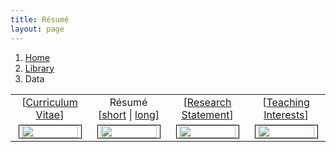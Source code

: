 ```yaml
---
title: Résumé
layout: page
---
```


<ol class="breadcrumb">
  <li><a href="#">Home</a></li>
  <li><a href="#">Library</a></li>
  <li class="active">Data</li>
</ol>

<table style="border:0;width:100%;">
<tr>
<td style="width:25%;border:0;text-align:center;vertical-align:middle;">[<a href="https://www.dropbox.com/s/3f2tk50o3jczpm0/cv.pdf">Curriculum Vitae</a>]</td>
<td style="width:25%;border:0;text-align:center;vertical-align:middle;">Résumé [<a href="https://www.dropbox.com/s/f74tocrgnbmmecu/resume.pdf">short</a> | <a href="https://www.dropbox.com/s/kwzrvb8yl8cbnr2/resumelong.pdf">long</a>]</td>
<td style="width:25%;border:0;text-align:center;vertical-align:middle;">[<a href="https://www.dropbox.com/s/qqdqsvcgsubt108/researchStatement.pdf">Research Statement</a>]</td>
<td style="width:25%;border:0;text-align:center;vertical-align:middle;">[<a href="https://www.dropbox.com/s/s8s09v7mfqhop3y/interests.pdf">Teaching Interests</a>]</td>
</tr>
<tr>
<td style="width:25%;border:0;text-align:center;vertical-align:middle;">
<a href="https://www.dropbox.com/s/3f2tk50o3jczpm0/cv.pdf"><img src="http://farm6.static.flickr.com/5260/5449376333_b26f51a3e2_d.jpg" width="90%" style="border:1px solid black;"></a>
</td>
<td style="width:25%;border:0;text-align:center;vertical-align:middle;">
<img src="http://farm6.static.flickr.com/5259/5449986444_4220d81a27_d.jpg" width="90%" style="border:1px solid black;">
</td>
<td style="width:25%;border:0;text-align:center;vertical-align:middle;"><a href="https://www.dropbox.com/s/qqdqsvcgsubt108/researchStatement.pdf"><img src="http://farm5.static.flickr.com/4082/5449407883_71fb8a80dc_d.jpg" width="90%" style="border:1px solid black;"></a></td>
<td style="width:25%;border:0;text-align:center;vertical-align:middle;"><a href="https://www.dropbox.com/s/s8s09v7mfqhop3y/interests.pdf"><img src="http://farm8.staticflickr.com/7218/7253655898_b132daf627_b_d.jpg" width="90%" style="border:1px solid black;"></a></td>
</tr>
</table>

